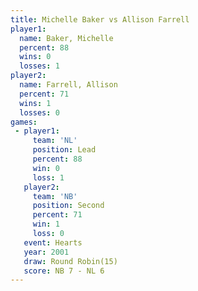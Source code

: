 ```yaml
---
title: Michelle Baker vs Allison Farrell
player1:                
  name: Baker, Michelle 
  percent: 88           
  wins: 0               
  losses: 1             
player2:                
  name: Farrell, Allison
  percent: 71           
  wins: 1               
  losses: 0             
games:
 - player1:        
     team: 'NL'    
     position: Lead
     percent: 88   
     win: 0        
     loss: 1       
   player2:          
     team: 'NB'      
     position: Second
     percent: 71     
     win: 1          
     loss: 0         
   event: Hearts        
   year: 2001           
   draw: Round Robin(15)
   score: NB 7 - NL 6   
---
```


